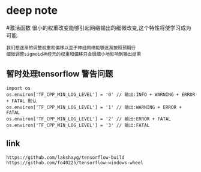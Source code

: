 # deep note

#激活函数
    很小的权重改变能够引起网络输出的细微改变,这个特性将使学习成为可能.

    我们想逐渐的调整权重和偏移以至于神经网络能够逐渐按照预期行
    细微调整sigmoid神经元的权重和偏移只会很细小地影响到输出结果


## 暂时处理tensorflow 警告问题
    import os
    os.environ['TF_CPP_MIN_LOG_LEVEL'] = '0' // 输出:INFO + WARNING + ERROR + FATAL 默认
    os.environ['TF_CPP_MIN_LOG_LEVEL'] = '1' // 输出:WARNING + ERROR + FATAL
    os.environ['TF_CPP_MIN_LOG_LEVEL'] = '2' // 输出:ERROR + FATAL
    os.environ['TF_CPP_MIN_LOG_LEVEL'] = '3' // 输出:FATAL




## link
    https://github.com/lakshayg/tensorflow-build
    https://github.com/fo40225/tensorflow-windows-wheel
